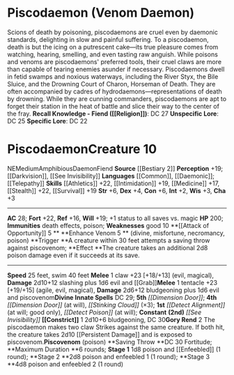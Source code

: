 ﻿---
ac: '28'
alignment: NE
all_resistance: null
burrow_speed: null
charisma: '+3'
climb_speed: null
constitution: '+6'
creature_ability:
- Attack of Opportunity
- Constrict
- Enhance Venom
- Gory Rend
- Piscovenom
creature_family: '[[DATABASE/monsterfamily/Daemon|Daemon]]'
description: "Scions of death by poisoning, piscodaemons are cruel even by daemonic\
  \ standards, delighting in slow and painful suffering. To a piscodaemon, death is\
  \ but the icing on a putrescent cake\u2014its true pleasure comes from watching,\
  \ hearing, smelling, and even tasting raw anguish. While poisons and venoms are\
  \ piscodaemons' preferred tools, their cruel claws are more than capable of tearing\
  \ enemies asunder if necessary.<br/><br/>Piscodaemons dwell in fetid swamps and\
  \ noxious waterways, including the River Styx, the Bile Sluice, and the Drowning\
  \ Court of Charon, Horseman of Death. They are often accompanied by cadres of hydrodaemons\u2014\
  representations of death by drowning. While they are cunning commanders, piscodaemons\
  \ are apt to forget their station in the heat of battle and slice their way to the\
  \ center of the fray.<br/><br/><b><u>Recall Knowledge - Fiend</u> ( [[DATABASE/skill/Religion|Religion]]\
  \ )</b>: DC 27<br/><b><u>Unspecific Lore</u></b>: DC 25<br/><b><u>Specific Lore</u></b>:\
  \ DC 22<div class=\"viewbox\">{{ viewbox(type=monster, id=592, name=Piscodaemon\
  \ (Venom Daemon)) }}</div><h1 class=\"title\">Piscodaemon<span style=\"margin-left:auto;\
  \ margin-right:0\">Creature 10</span></h1><span class=\"traitalignment\">NE</span><span\
  \ class=\"traitsize\">Medium</span><span class=\"trait\"> [[DATABASE/trait/Amphibious|Amphibious]]\
  \ </span><span class=\"trait\"> [[DATABASE/trait/Daemon|Daemon]] </span><span class=\"\
  trait\"> [[DATABASE/trait/Fiend|Fiend]] </span><br/><b>Source</b> [[DATABASE/source/Bestiary\
  \ 2|Bestiary 2]] <br/><b>Perception</b> +19; [[DATABASE/monsterability/Darkvision|darkvision]]\
  \ , [[DATABASE/spell/See Invisibility|see invisibility]] <br/><b>Languages</b> [[DATABASE/language/Common|Common]]\
  \ , [[DATABASE/language/Daemonic|Daemonic]] ; [[DATABASE/monsterability/Telepathy|telepathy\
  \ 100 feet]] <br/><b>Skills</b> [[DATABASE/skill/Athletics|Athletics]] +22, [[DATABASE/skill/Intimidation|Intimidation]]\
  \ +19, [[DATABASE/skill/Medicine|Medicine]] +17, [[DATABASE/skill/Stealth|Stealth]]\
  \ +22, [[DATABASE/skill/Survival|Survival]] +19<br/><b>Str</b> +6, <b>Dex</b> +4,\
  \ <b>Con</b> +6, <b>Int</b> +2, <b>Wis</b> +3, <b>Cha</b> +3<hr/><b>AC</b> 28; <b>Fort</b>\
  \ +22, <b>Ref</b> +16, <b>Will</b> +19; +1 status to all saves vs. magic<br/><b>HP</b>\
  \ 200; <b>Immunities</b> [[DATABASE/trait/Death|death]] effects, [[DATABASE/trait/Poison|poison]]\
  \ ; <b>Weaknesses</b> good 10<br/><span class=\"hanging-indent\"><b> [[DATABASE/monsterability/Attack\
  \ of Opportunity|Attack of Opportunity]] <span aria-label=\"Reaction\" class=\"\
  action\" role=\"img\" title=\"Reaction\">[reaction]</span> </b> </span><span class=\"\
  hanging-indent\"><b>Enhance Venom  <span aria-label=\"Reaction\" class=\"action\"\
  \ role=\"img\" title=\"Reaction\">[reaction]</span> </b> ( [[DATABASE/trait/Divine|divine]]\
  \ , [[DATABASE/trait/Misfortune|misfortune]] , [[DATABASE/trait/Necromancy|necromancy]]\
  \ , [[DATABASE/trait/Poison|poison]] ) <b>Trigger </b>A creature within 30 feet\
  \ attempts a saving throw against piscovenom; <b>Effect </b>The creature takes an\
  \ additional 2d8 poison damage even if it succeeds at its save.</span><hr/><b>Speed</b>\
  \ 25 feet, swim 40 feet<br/><span class=\"hanging-indent\"><b>Melee</b> <span aria-label=\"\
  Single Action\" class=\"action\" role=\"img\" title=\"Single Action\">[one-action]</span>\
  \  claw +23 [+18/+13] ( [[DATABASE/trait/Evil|evil]] , [[DATABASE/trait/Magical|magical]]\
  \ ), <b>Damage</b> 2d10+12 slashing plus 1d6 evil and [[DATABASE/monsterability/Grab|Grab]]\
  \ </span><span class=\"hanging-indent\"><b>Melee</b> <span aria-label=\"Single Action\"\
  \ class=\"action\" role=\"img\" title=\"Single Action\">[one-action]</span>  tentacle\
  \ +23 [+19/+15] ( [[DATABASE/trait/Agile|agile]] , [[DATABASE/trait/Evil|evil]]\
  \ , [[DATABASE/trait/Magical|magical]] ), <b>Damage</b> 2d6+12 bludgeoning plus\
  \ 1d6 evil and piscovenom</span><b>Divine Innate Spells</b> DC 29; <b>5th</b> <i>\
  \ [[DATABASE/spell/Dimension Door|dimension door]] </i>; <b>4th</b> <i> [[DATABASE/spell/Dimension\
  \ Door|dimension door]] </i> (at will), <i> [[DATABASE/spell/Stinking Cloud|stinking\
  \ cloud]] </i> (\xD73); <b>1st</b> <i> [[DATABASE/spell/Detect Alignment|detect\
  \ alignment]] </i> (at will; good only), <i> [[DATABASE/spell/Detect Poison|detect\
  \ poison]] </i> (at will); <b>Constant</b> <b>(2nd)</b> <i> [[DATABASE/spell/See\
  \ Invisibility|see invisibility]] </i><br/><span class=\"hanging-indent\"><b> [[DATABASE/monsterability/Constrict|Constrict]]\
  \ </b> <span aria-label=\"Single Action\" class=\"action\" role=\"img\" title=\"\
  Single Action\">[one-action]</span>   2d10+6 bludgeoning, DC 30</span><span class=\"\
  hanging-indent\"><b>Gory Rend</b> <span aria-label=\"Two Actions\" class=\"action\"\
  \ role=\"img\" title=\"Two Actions\">[two-actions]</span>   The piscodaemon makes\
  \ two claw Strikes against the same creature. If both hit, the creature takes 2d10\
  \ [[DATABASE/condition/Persistent Damage|persistent bleed damage]] and is exposed\
  \ to piscovenom.</span><span class=\"hanging-indent\"><b>Piscovenom</b> ( [[DATABASE/trait/Poison|poison]]\
  \ ) <b>Saving Throw </b>DC 30 Fortitude; <b>Maximum Duration </b>6 rounds; <b>Stage\
  \ 1</b> 1d8 poison and [[DATABASE/condition/Enfeebled|enfeebled 1]] (1 round); <b>Stage\
  \ 2 </b>2d8 poison and enfeebled 1 (1 round); <b>Stage 3 </b>4d8 poison and enfeebled\
  \ 2 (1 round)</span>"
dexterity: '+4'
element: null
fly_speed: null
fortitude: '+22'
hardness: null
hp: '200'
id: '592'
immunity:
- '[[DATABASE/trait/Death|death]] effects'
- '[[DATABASE/trait/Poison|poison]]'
intelligence: '+2'
land_speed: '25'
language:
- '[[DATABASE/language/Common|Common]]'
- '[[DATABASE/language/Daemonic|Daemonic]] ; [[DATABASE/monsterability/Telepathy|telepathy
  100 feet]]'
level: '10'
max_speed: '40'
name: Piscodaemon
perception: '+19'
rarity: Common
reflex: '+16'
resistance: null
rus_type_level: null
school: null
sense:
- '[[DATABASE/monsterability/Darkvision|darkvision]]'
- '[[DATABASE/spell/See Invisibility|see invisibility]]'
size: Medium
skill:
- '[[DATABASE/skill/Athletics|Athletics]] +22'
- '[[DATABASE/skill/Intimidation|Intimidation]] +19'
- '[[DATABASE/skill/Medicine|Medicine]] +17'
- '[[DATABASE/skill/Stealth|Stealth]] +22'
- '[[DATABASE/skill/Survival|Survival]] +19'
source: '[[DATABASE/source/Bestiary 2|Bestiary 2]]'
speed:
- 25 feet
- swim 40 feet
spell:
- '[[DATABASE/spell/Detect Alignment|Detect Alignment]]'
- '[[DATABASE/spell/Detect Poison|Detect Poison]]'
- '[[DATABASE/spell/Dimension Door|Dimension Door]]'
- '[[DATABASE/spell/See Invisibility|See Invisibility]]'
- '[[DATABASE/spell/Stinking Cloud|Stinking Cloud]]'
strength: '+6'
strength_req: '6'
strongest_save:
- Fortitude
swim_speed: '40'
trait:
- '[[DATABASE/trait/Amphibious|Amphibious]]'
- '[[DATABASE/trait/Daemon|Daemon]]'
- '[[DATABASE/trait/Fiend|Fiend]]'
type: Creature
vision: Darkvision
weakest_save:
- Reflex
weakness:
- good 10
will: '+19'
wisdom: '+3'

---
# Piscodaemon (Venom Daemon)

Scions of death by poisoning, piscodaemons are cruel even by daemonic standards, delighting in slow and painful suffering. To a piscodaemon, death is but the icing on a putrescent cake—its true pleasure comes from watching, hearing, smelling, and even tasting raw anguish. While poisons and venoms are piscodaemons' preferred tools, their cruel claws are more than capable of tearing enemies asunder if necessary.
Piscodaemons dwell in fetid swamps and noxious waterways, including the River Styx, the Bile Sluice, and the Drowning Court of Charon, Horseman of Death. They are often accompanied by cadres of hydrodaemons—representations of death by drowning. While they are cunning commanders, piscodaemons are apt to forget their station in the heat of battle and slice their way to the center of the fray.
**Recall Knowledge - Fiend ([[Religion]])**: DC 27
**Unspecific Lore**: DC 25
**Specific Lore**: DC 22

# Piscodaemon<span class="item-type">Creature 10</span>

<span class="trait-alignment item-trait">NE</span><span class="trait-size item-trait">Medium</span><span class="item-trait">Amphibious</span><span class="item-trait">Daemon</span><span class="item-trait">Fiend</span>
**Source** [[Bestiary 2]] 
**Perception** +19; [[Darkvision]], [[See Invisibility]]
**Languages** [[Common]], [[Daemonic]]; [[Telepathy]]
**Skills** [[Athletics]] +22, [[Intimidation]] +19, [[Medicine]] +17, [[Stealth]] +22, [[Survival]] +19
**Str** +6, **Dex** +4, **Con** +6, **Int** +2, **Wis** +3, **Cha** +3

---
**AC** 28; **Fort** +22, **Ref** +16, **Will** +19; +1 status to all saves vs. magic
**HP** 200; **Immunities** death effects, poison; **Weaknesses** good 10
<span class="in-box-ability">**[[Attack of Opportunity]] <span class="action-icon">5</span> ** </span><span class="in-box-ability">**Enhance Venom <span class="action-icon">5</span> ** (divine, misfortune, necromancy, poison) **Trigger **A creature within 30 feet attempts a saving throw against piscovenom; **Effect **The creature takes an additional 2d8 poison damage even if it succeeds at its save.</span>

---
**Speed** 25 feet, swim 40 feet
<span class="in-box-ability">**Melee** <span class="action-icon">1</span> claw +23 [+18/+13] (evil, magical), **Damage** 2d10+12 slashing plus 1d6 evil and [[Grab]]</span><span class="in-box-ability">**Melee** <span class="action-icon">1</span> tentacle +23 [+19/+15] (agile, evil, magical), **Damage** 2d6+12 bludgeoning plus 1d6 evil and piscovenom</span>**Divine Innate Spells** DC 29; **5th** _[[Dimension Door]]_; **4th** _[[Dimension Door]]_ (at will), _[[Stinking Cloud]]_ (×3); **1st** _[[Detect Alignment]]_ (at will; good only), _[[Detect Poison]]_ (at will); **Constant** **(2nd)** _[[See Invisibility]]_
<span class="in-box-ability">**[[Constrict]]** <span class="action-icon">1</span> 2d10+6 bludgeoning, DC 30</span><span class="in-box-ability">**Gory Rend** <span class="action-icon">2</span> The piscodaemon makes two claw Strikes against the same creature. If both hit, the creature takes 2d10 [[Persistent Damage]] and is exposed to piscovenom.</span><span class="in-box-ability">**Piscovenom** (poison) **Saving Throw **DC 30 Fortitude; **Maximum Duration **6 rounds; **Stage 1** 1d8 poison and [[Enfeebled]] (1 round); **Stage 2 **2d8 poison and enfeebled 1 (1 round); **Stage 3 **4d8 poison and enfeebled 2 (1 round)</span>